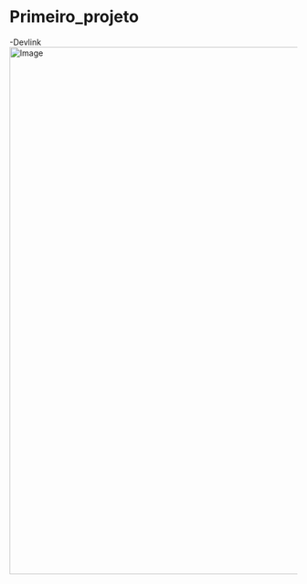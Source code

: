 # Primeiro_projeto
-Devlink
<img width="600" height="923" alt="Image" src="https://github.com/user-attachments/assets/0180bcc6-82ff-4da7-a342-c23ad1a1dee2" />
